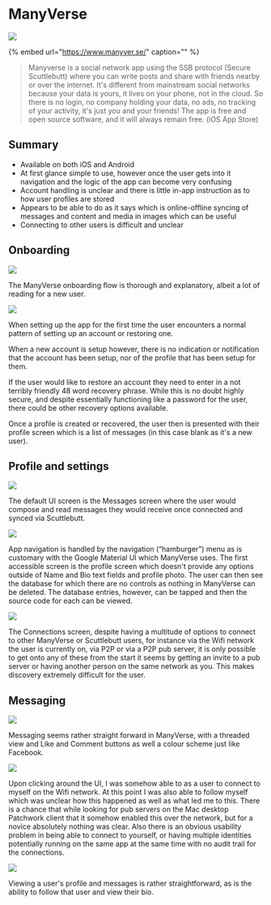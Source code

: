 # ManyVerse

![](../../.gitbook/assets/manyverse-icon-small.png)

{% embed url="https://www.manyver.se/" caption="" %}

> Manyverse is a social network app using the SSB protocol \(Secure Scuttlebutt\) where you can write posts and share with friends nearby or over the internet. It's different from mainstream social networks because your data is yours, it lives on your phone, not in the cloud. So there is no login, no company holding your data, no ads, no tracking of your activity, it's just you and your friends! The app is free and open source software, and it will always remain free. \(iOS App Store\)

## Summary

* Available on both iOS and Android
* At first glance simple to use, however once the user gets into it navigation and the logic of the app can become very confusing
* Account handling is unclear and there is little in-app instruction as to how user profiles are stored
* Appears to be able to do as it says which is online-offline syncing of messages and content and media in images which can be useful
* Connecting to other users is difficult and unclear

## Onboarding

![](../../.gitbook/assets/manyverse-onboard.png)

The ManyVerse onboarding flow is thorough and explanatory, albeit a lot of reading for a new user.

![](../../.gitbook/assets/manyverse-account.png)

When setting up the app for the first time the user encounters a normal pattern of setting up an account or restoring one.

When a new account is setup however, there is no indication or notification that the account has been setup, nor of the profile that has been setup for them.

If the user would like to restore an account they need to enter in a not terribly friendly 48 word recovery phrase. While this is no doubt highly secure, and despite essentially functioning like a password for the user, there could be other recovery options available.

Once a profile is created or recovered, the user then is presented with their profile screen which is a list of messages \(in this case blank as it's a new user\).

## Profile and settings

![](../../.gitbook/assets/manyverse-screen-8.PNG)

The default UI screen is the Messages screen where the user would compose and read messages they would receive once connected and synced via Scuttlebutt.

![](../../.gitbook/assets/manyverse-profile.png)

App navigation is handled by the navigation \(“hamburger”\) menu as is customary with the Google Material UI which ManyVerse uses. The first accessible screen is the profile screen which doesn't provide any options outside of Name and Bio text fields and profile photo. The user can then see the database for which there are no controls as nothing in ManyVerse can be deleted. The database entries, however, can be tapped and then the source code for each can be viewed.

![](../../.gitbook/assets/manyverse-connections.png)

The Connections screen, despite having a multitude of options to connect to other ManyVerse or Scuttlebutt users, for instance via the Wifi network the user is currently on, via P2P or via a P2P pub server, it is only possible to get onto any of these from the start it seems by getting an invite to a pub server or having another person on the same network as you. This makes discovery extremely difficult for the user.

## Messaging

![](../../.gitbook/assets/manyverse-screen-14.PNG)

Messaging seems rather straight forward in ManyVerse, with a threaded view and Like and Comment buttons as well a colour scheme just like Facebook.

![](../../.gitbook/assets/manyverse-screen-22.PNG)

Upon clicking around the UI, I was somehow able to as a user to connect to myself on the Wifi network. At this point I was also able to follow myself which was unclear how this happened as well as what led me to this. There is a chance that while looking for pub servers on the Mac desktop Patchwork client that it somehow enabled this over the network, but for a novice absolutely nothing was clear. Also there is an obvious usability problem in being able to connect to yourself, or having multiple identities potentially running on the same app at the same time with no audit trail for the connections.

![](../../.gitbook/assets/manyverse-screen-23.PNG)

Viewing a user's profile and messages is rather straightforward, as is the ability to follow that user and view their bio.

